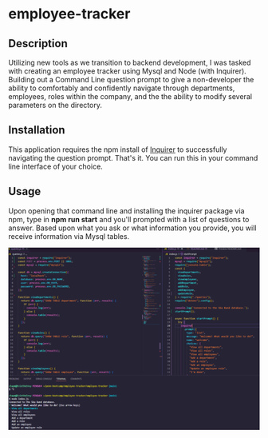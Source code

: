 # employee-tracker

## Description

Utilizing new tools as we transition to backend development, I was tasked with creating an employee tracker using Mysql and Node (with Inquirer). Building out a Command Line question prompt to give a non-developer the ability to comfortably and confidently navigate through departments, employees, roles within the company, and the the ability to modify several parameters on the directory. 

## Installation

This application requires the npm install of [Inquirer](https://www.npmjs.com/package/inquirer) to successfully navigating the question prompt. That's it. You can run this in your command line interface of your choice.

## Usage

Upon opening that command line and installing the inquirer package via npm, type in **npm run start** and you'll prompted with a list of questions to answer. Based upon what you ask or what information you provide, you will receive information via Mysql tables.

![Code Snippets and Command Line](/assets/employee-tracker.png)
    
